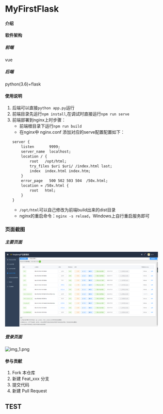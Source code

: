 # MyFirstFlask

#### 介绍


#### 软件架构
##### 前端
vue
##### 后端
python(3.6)+flask

#### 使用说明

1.  后端可以直接`python app.py`运行
2.  前端目录先运行`npm install`,在调试时直接运行`npm run serve`
3.  前端部署到nginx上时步骤：
    + 前端根目录下运行`npm run build`
    + 在nginx中 nginx.conf 添加对应的serve配置配置如下：
    ```
    server {
        listen       9999;
        server_name  localhost;
        location / {
            root   /opt/html;
            try_files $uri $uri/ /index.html last;
            index  index.html index.htm;
        }
        error_page   500 502 503 504  /50x.html;
        location = /50x.html {
            root   html;
        }
    }
    ```
    + `/opt/html`可以自己修改为前端build出来的dist目录
    + nginx的重启命令：`nginx -s reload`，Windows上自行重启服务即可
    
### 页面截图
 ##### 主要页面
![img.png](img.png)

##### 登录页面
![img_1.png](img_1.png)

#### 参与贡献

1.  Fork 本仓库
2.  新建 Feat_xxx 分支
3.  提交代码
4.  新建 Pull Request

## TEST
